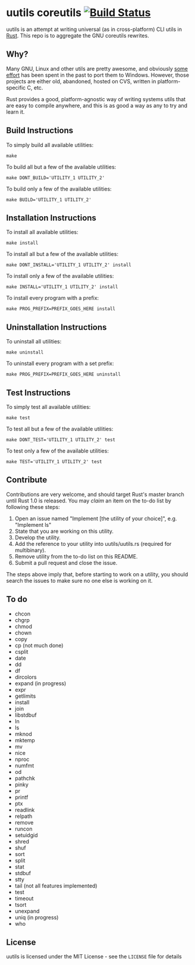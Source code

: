 uutils coreutils [![Build Status](https://api.travis-ci.org/uutils/coreutils.svg?branch=master)](https://travis-ci.org/uutils/coreutils)
================

uutils is an attempt at writing universal (as in cross-platform) CLI
utils in [Rust](http://rust-lang.org). This repo is to aggregate the GNU
coreutils rewrites.

Why?
----

Many GNU, Linux and other utils are pretty awesome, and obviously
[some](http://gnuwin32.sourceforge.net) [effort](http://unxutils.sourceforge.net)
has been spent in the past to port them to Windows. However, those projects
are either old, abandoned, hosted on CVS, written in platform-specific C, etc.

Rust provides a good, platform-agnostic way of writing systems utils that are easy
to compile anywhere, and this is as good a way as any to try and learn it.

Build Instructions
------------------

To simply build all available utilities:
```
make
```

To build all but a few of the available utilities:
```
make DONT_BUILD='UTILITY_1 UTILITY_2'
```

To build only a few of the available utilities:
```
make BUILD='UTILITY_1 UTILITY_2'
```

Installation Instructions
-------------------------

To install all available utilities:
```
make install
```

To install all but a few of the available utilities:
```
make DONT_INSTALL='UTILITY_1 UTILITY_2' install
```

To install only a few of the available utilities:
```
make INSTALL='UTILITY_1 UTILITY_2' install
```

To install every program with a prefix:
```
make PROG_PREFIX=PREFIX_GOES_HERE install
```

Uninstallation Instructions
---------------------------

To uninstall all utilities:
```
make uninstall
```

To uninstall every program with a set prefix:
```
make PROG_PREFIX=PREFIX_GOES_HERE uninstall
```

Test Instructions
-----------------

To simply test all available utilities:
```
make test
```

To test all but a few of the available utilities:
```
make DONT_TEST='UTILITY_1 UTILITY_2' test
```

To test only a few of the available utilities:
```
make TEST='UTILITY_1 UTILITY_2' test
```

Contribute
----------

Contributions are very welcome, and should target Rust's master branch until
Rust 1.0 is released. You may *claim* an item on the to-do list by following
these steps:

1. Open an issue named "Implement [the utility of your choice]", e.g. "Implement ls"
2. State that you are working on this utility.
3. Develop the utility.
4. Add the reference to your utility into uutils/uutils.rs (required for multibinary).
5. Remove utility from the to-do list on this README.
6. Submit a pull request and close the issue.

The steps above imply that, before starting to work on a utility, you should search the issues to make sure no one else is working on it.

To do
-----

- chcon
- chgrp
- chmod
- chown
- copy
- cp (not much done)
- csplit
- date
- dd
- df
- dircolors
- expand (in progress)
- expr
- getlimits
- install
- join
- libstdbuf
- ln
- ls
- mknod
- mktemp
- mv
- nice
- nproc
- numfmt
- od
- pathchk
- pinky
- pr
- printf
- ptx
- readlink
- relpath
- remove
- runcon
- setuidgid
- shred
- shuf
- sort
- split
- stat
- stdbuf
- stty
- tail (not all features implemented)
- test
- timeout
- tsort
- unexpand
- uniq (in progress)
- who

License
-------

uutils is licensed under the MIT License - see the `LICENSE` file for details
